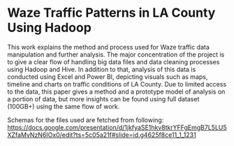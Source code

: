 # Waze Traffic Patterns in LA County Using Hadoop

This work explains the method and process used for Waze traffic data manipulation and further analysis. The major concentration of the project is to give a clear flow of handling big data files and data cleaning processes using Hadoop and Hive. In addition to that, analysis of this data is conducted using Excel and Power BI, depicting visuals such as maps, timeline and charts on traffic conditions of LA County. Due to limited access to the data, this paper gives a method and a prototype model of analysis on a portion of data, but more insights can be found using full dataset (100GB+) using the same flow of work.

Schemas for the files used are fetched from following:
https://docs.google.com/presentation/d/1jkfyaSE1hkv8tkrYFFgEmgB7L5LU5XZfaMvNzN6IOx0/edit?ts=5c05a21f#slide=id.g4625f8ce11_1_1231
